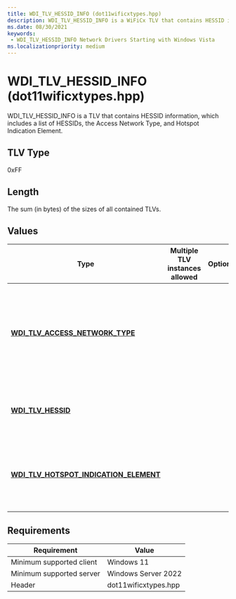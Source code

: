 ```yaml
---
title: WDI_TLV_HESSID_INFO (dot11wificxtypes.hpp)
description: WDI_TLV_HESSID_INFO is a WiFiCx TLV that contains HESSID information - a list of HESSIDs, the Access Network Type, and Hotspot Indication Element.
ms.date: 08/30/2021
keywords:
 - WDI_TLV_HESSID_INFO Network Drivers Starting with Windows Vista
ms.localizationpriority: medium
---
```


# WDI\_TLV\_HESSID\_INFO (dot11wificxtypes.hpp)


WDI\_TLV\_HESSID\_INFO is a TLV that contains HESSID information, which includes a list of HESSIDs, the Access Network Type, and Hotspot Indication Element.

## TLV Type


0xFF

## Length


The sum (in bytes) of the sizes of all contained TLVs.

## Values


| Type                                                                                 | Multiple TLV instances allowed | Optional | Description                                                                              |
|--------------------------------------------------------------------------------------|--------------------------------|----------|------------------------------------------------------------------------------------------|
| [**WDI\_TLV\_ACCESS\_NETWORK\_TYPE**](wdi-tlv-access-network-type.md)               |                                |          | The Access Network Type to be used in probe requests for the network being connected to. |
| [**WDI\_TLV\_HESSID**](wdi-tlv-hessid.md)                                           |                                |          | The list of HESSIDs that the port is allowed to connect to.                              |
| [**WDI\_TLV\_HOTSPOT\_INDICATION\_ELEMENT**](wdi-tlv-hotspot-indication-element.md) |                                |          | The Hotspot Indication Element to be used in the Association Request.                    |

 

## Requirements

|Requirement|Value|
|--- |--- |
|Minimum supported client|Windows 11|
|Minimum supported server|Windows Server 2022|
|Header|dot11wificxtypes.hpp|

 

 




